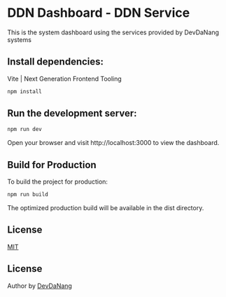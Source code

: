 # DDN Dashboard - DDN Service

This is the system dashboard using the services provided by DevDaNang systems

## Install dependencies:

Vite | Next Generation Frontend Tooling

```bash
npm install
```

## Run the development server:

```bash
npm run dev
```

Open your browser and visit http://localhost:3000 to view the dashboard.

## Build for Production

To build the project for production:

```bash
npm run build
```

The optimized production build will be available in the dist directory.

## License

[MIT](https://choosealicense.com/licenses/mit/)

## License

Author by [DevDaNang](https://github.com/qlongdevdn)
